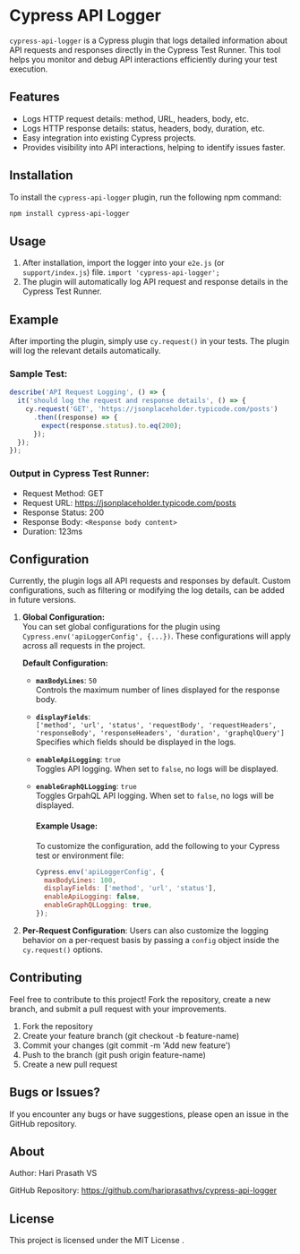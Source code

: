 # Cypress API Logger

`cypress-api-logger` is a Cypress plugin that logs detailed information about API requests and responses directly in the Cypress Test Runner. This tool helps you monitor and debug API interactions efficiently during your test execution.

## Features

- Logs HTTP request details: method, URL, headers, body, etc.
- Logs HTTP response details: status, headers, body, duration, etc.
- Easy integration into existing Cypress projects.
- Provides visibility into API interactions, helping to identify issues faster.

## Installation

To install the `cypress-api-logger` plugin, run the following npm command:

```bash
npm install cypress-api-logger
```

## Usage
1. After installation, import the logger into your `e2e.js` (or `support/index.js`) file.
   `import 'cypress-api-logger';`
2. The plugin will automatically log API request and response details in the Cypress Test Runner.

## Example
After importing the plugin, simply use `cy.request()` in your tests. The plugin will log the relevant details automatically.

### Sample Test:

```javascript
describe('API Request Logging', () => {
  it('should log the request and response details', () => {
    cy.request('GET', 'https://jsonplaceholder.typicode.com/posts')
      .then((response) => {
        expect(response.status).to.eq(200);
      });
  });
});
```

### Output in Cypress Test Runner:
- Request Method: GET
- Request URL: https://jsonplaceholder.typicode.com/posts
- Response Status: 200
- Response Body: `<Response body content>`
- Duration: 123ms

## Configuration
Currently, the plugin logs all API requests and responses by default. Custom configurations, such as filtering or modifying the log details, can be added in future versions.

1. **Global Configuration:**  
You can set global configurations for the plugin using `Cypress.env('apiLoggerConfig', {...})`. These configurations will apply across all requests in the project.  

    **Default Configuration:**  
    - **`maxBodyLines`**: `50`  
  Controls the maximum number of lines displayed for the response body.  

    - **`displayFields`**:  
  `['method', 'url', 'status', 'requestBody', 'requestHeaders', 'responseBody', 'responseHeaders', 'duration', 'graphqlQuery']`  
  Specifies which fields should be displayed in the logs.  

    - **`enableApiLogging`**: `true`  
  Toggles API logging. When set to `false`, no logs will be displayed.  

    - **`enableGraphQLLogging`**: `true`  
  Toggles GrpahQL API logging. When set to `false`, no logs will be displayed.  

        #### Example Usage:  

        To customize the configuration, add the following to your Cypress test or environment file:  

        ```javascript
        Cypress.env('apiLoggerConfig', {
          maxBodyLines: 100,
          displayFields: ['method', 'url', 'status'],
          enableApiLogging: false,
          enableGraphQLLogging: true,
        });
        ```

   
2. **Per-Request Configuration**: 
   Users can also customize the logging behavior on a per-request basis by passing a `config` object inside the `cy.request()` options.

## Contributing
Feel free to contribute to this project! Fork the repository, create a new branch, and submit a pull request with your improvements.

1. Fork the repository
2. Create your feature branch (git checkout -b feature-name)
3. Commit your changes (git commit -m 'Add new feature')
4. Push to the branch (git push origin feature-name)
5. Create a new pull request

## Bugs or Issues?
If you encounter any bugs or have suggestions, please open an issue in the GitHub repository.

## About
Author: Hari Prasath VS

GitHub Repository: https://github.com/hariprasathvs/cypress-api-logger

## License
This project is licensed under the MIT License .
